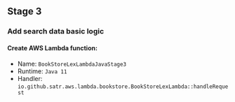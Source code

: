 ## Stage 3
### Add search data basic logic

#### Create AWS Lambda function:
 * Name: `BookStoreLexLambdaJavaStage3`
 * Runtime: `Java 11`
 * Handler: `io.github.satr.aws.lambda.bookstore.BookStoreLexLambda::handleRequest`

